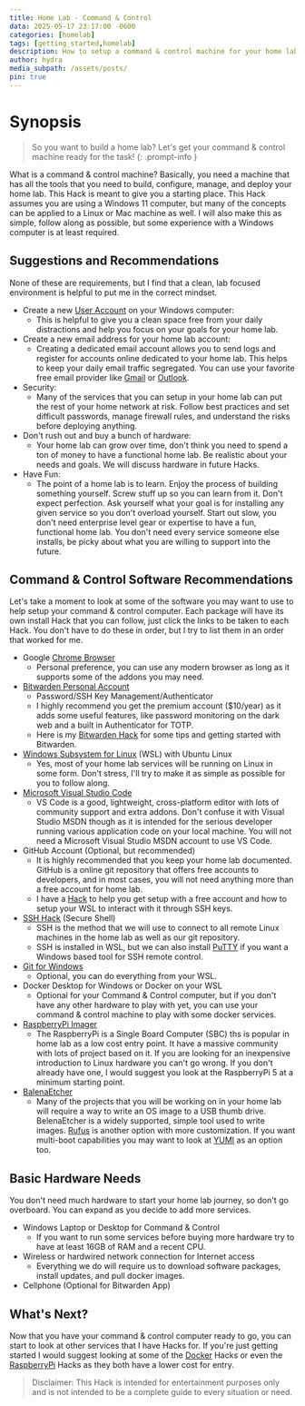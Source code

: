 ```yaml
---
title: Home Lab - Command & Control
data: 2025-05-17 23:17:00 -0600
categories: [homelab]
tags: [getting_started,homelab]
description: How to setup a command & control machine for your home lab.
author: hydra
media_subpath: /assets/posts/
pin: true
---
```

# Synopsis
>So you want to build a home lab? Let's get your command & control machine ready for the task!
{: .prompt-info }

What is a command & control machine? Basically, you need a machine that has all the tools that you need to build, configure, manage, and deploy your home lab. This Hack is meant to give you a starting place. This Hack assumes you are using a Windows 11 computer, but many of the concepts can be applied to a Linux or Mac machine as well. I will also make this as simple, follow along as possible, but some experience with a Windows computer is at least required.

## Suggestions and Recommendations
None of these are requirements, but I find that a clean, lab focused environment is helpful to put me in the correct mindset.

- Create a new [User Account](https://support.microsoft.com/en-us/windows/manage-user-accounts-in-windows-104dc19f-6430-4b49-6a2b-e4dbd1dcdf32) on your Windows computer:
  - This is helpful to give you a clean space free from your daily distractions and help you focus on your goals for your home lab.
- Create a new email address for your home lab account:
  - Creating a dedicated email account allows you to send logs and register for accounts online dedicated to your home lab. This helps to keep your daily email traffic segregated. You can use your favorite free email provider like [Gmail](https://mail.google.com) or [Outlook](https://www.microsoft.com/en-gb/microsoft-365-life-hacks/organisation/how-to-create-outlook-email-account).
- Security:
  - Many of the services that you can setup in your home lab can put the rest of your home network at risk. Follow best practices and set difficult passwords, manage firewall rules, and understand the risks before deploying anything.
- Don't rush out and buy a bunch of hardware:
  - Your home lab can grow over time, don't think you need to spend a ton of money to have a functional home lab. Be realistic about your needs and goals. We will discuss hardware in future Hacks.
- Have Fun:
  - The point of a home lab is to learn. Enjoy the process of building something yourself. Screw stuff up so you can learn from it. Don't expect perfection. Ask yourself what your goal is for installing any given service so you don't overload yourself. Start out slow, you don't need enterprise level gear or expertise to have a fun, functional home lab. You don't need every service someone else installs, be picky about what you are willing to support into the future.

## Command & Control Software Recommendations
Let's take a moment to look at some of the software you may want to use to help setup your command & control computer. Each package will have its own install Hack that you can follow, just click the links to be taken to each Hack. You don't have to do these in order, but I try to list them in an order that worked for me.

- Google [Chrome Browser](https://www.google.com/chrome)
  - Personal preference, you can use any modern browser as long as it supports some of the addons you may need.
- [Bitwarden Personal Account](https://bitwarden.com/products/personal/)
  - Password/SSH Key Management/Authenticator
  - I highly recommend you get the premium account ($10/year) as it adds some useful features, like password monitoring on the dark web and a built in Authenticator for TOTP.
  - Here is my [Bitwarden Hack](https://hydrahacksdocs.github.io/posts/Bitwarden/) for some tips and getting started with Bitwarden.
- [Windows Subsystem for Linux](https://hydrahacksdocs.github.io/posts/WSL/) (WSL) with Ubuntu Linux
  - Yes, most of your home lab services will be running on Linux in some form. Don't stress, I'll try to make it as simple as possible for you to follow along.
- [Microsoft Visual Studio Code](https://hydrahacksdocs.github.io/posts/VS_Code/)
  - VS Code is a good, lightweight, cross-platform editor with lots of community support and extra addons. Don't confuse it with Visual Studio MSDN though as it is intended for the serious developer running various application code on your local machine. You will not need a Microsoft Visual Studio MSDN account to use VS Code.
- GitHub Account (Optional, but recommended)
  - It is highly recommended that you keep your home lab documented. GitHub is a online git repository that offers free accounts to developers, and in most cases, you will not need anything more than a free account for home lab.
  - I have a [Hack](https://hydrahacksdocs.github.io/posts/GitHub/) to help you get setup with a free account and how to setup your WSL to interact with it through SSH keys.
- [SSH Hack](https://hydrahacksdocs.github.io/posts/Ssh/) (Secure Shell)
  - SSH is the method that we will use to connect to all remote Linux machines in the home lab as well as our git repository.
  - SSH is installed in WSL, but we can also install [PuTTY](https://www.chiark.greenend.org.uk/~sgtatham/putty/latest.html) if you want a Windows based tool for SSH remote control.
- [Git for Windows](https://git-scm.com/downloads)
  - Optional, you can do everything from your WSL.
- Docker Desktop for Windows or Docker on your WSL
  - Optional for your Command & Control computer, but if you don't have any other hardware to play with yet, you can use your command & control machine to play with some docker services.
- [RaspberryPi Imager](https://www.raspberrypi.com/software/)
  - The RaspberryPi is a Single Board Computer (SBC) ths is popular in home lab as a low cost entry point. It have a massive community with lots of project based on it. If you are looking for an inexpensive introduction to Linux hardware you can't go wrong. If you don't already have one, I would suggest you look at the RaspberryPi 5 at a minimum starting point.
- [BalenaEtcher](https://etcher.balena.io/)
  - Many of the projects that you will be working on in your home lab will require a way to write an OS image to a USB thumb drive. BelenaEtcher is a widely supported, simple tool used to write images. [Rufus](https://rufus.ie/en/) is another option with more customization. If you want multi-boot capabilities you may want to look at [YUMI](https://pendrivelinux.com/yumi-multiboot-usb-creator/) as an option too.

## Basic Hardware Needs
You don't need much hardware to start your home lab journey, so don't go overboard. You can expand as you decide to add more services.

- Windows Laptop or Desktop for Command & Control
  - If you want to run some services before buying more hardware try to have at least 16GB of RAM and a recent CPU.
- Wireless or hardwired network connection for Internet access
  - Everything we do will require us to download software packages, install updates, and pull docker images.
- Cellphone (Optional for Bitwarden App)

## What's Next?
Now that you have your command & control computer ready to go, you can start to look at other services that I have Hacks for. If you're just getting started I would suggest looking at some of the [Docker](https://hydrahacksdocs.github.io/tags/docker/) Hacks or even the [RaspberryPi](https://hydrahacksdocs.github.io/tags/rpi/) Hacks as they both have a lower cost for entry.


>Disclaimer: This Hack is intended for entertainment purposes only and is not intended to be a complete guide to every situation or need.